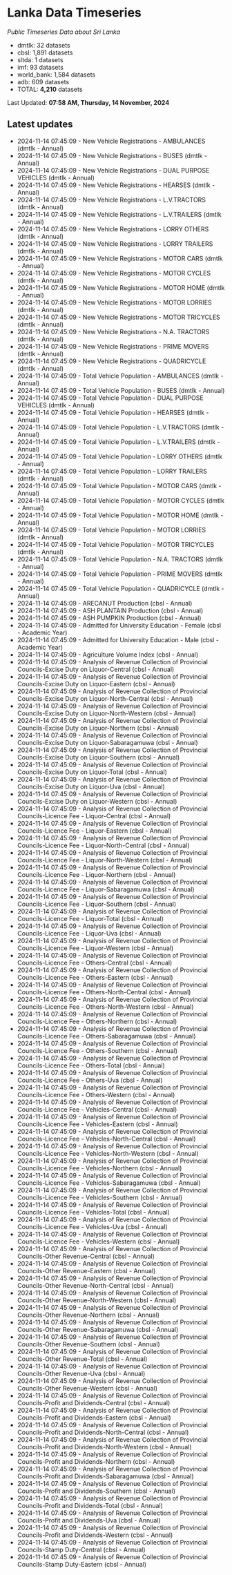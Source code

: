 # Lanka Data Timeseries
*Public Timeseries Data about Sri Lanka*

* dmtlk: 32 datasets
* cbsl: 1,891 datasets
* sltda: 1 datasets
* imf: 93 datasets
* world_bank: 1,584 datasets
* adb: 609 datasets
* TOTAL: **4,210** datasets

Last Updated: **07:58 AM, Thursday, 14 November, 2024**

## Latest updates

* 2024-11-14 07:45:09 - New Vehicle Registrations - AMBULANCES (dmtlk - Annual)
* 2024-11-14 07:45:09 - New Vehicle Registrations - BUSES (dmtlk - Annual)
* 2024-11-14 07:45:09 - New Vehicle Registrations - DUAL PURPOSE VEHICLES (dmtlk - Annual)
* 2024-11-14 07:45:09 - New Vehicle Registrations - HEARSES (dmtlk - Annual)
* 2024-11-14 07:45:09 - New Vehicle Registrations - L.V.TRACTORS (dmtlk - Annual)
* 2024-11-14 07:45:09 - New Vehicle Registrations - L.V.TRAILERS (dmtlk - Annual)
* 2024-11-14 07:45:09 - New Vehicle Registrations - LORRY OTHERS (dmtlk - Annual)
* 2024-11-14 07:45:09 - New Vehicle Registrations - LORRY TRAILERS (dmtlk - Annual)
* 2024-11-14 07:45:09 - New Vehicle Registrations - MOTOR CARS (dmtlk - Annual)
* 2024-11-14 07:45:09 - New Vehicle Registrations - MOTOR CYCLES (dmtlk - Annual)
* 2024-11-14 07:45:09 - New Vehicle Registrations - MOTOR HOME (dmtlk - Annual)
* 2024-11-14 07:45:09 - New Vehicle Registrations - MOTOR LORRIES (dmtlk - Annual)
* 2024-11-14 07:45:09 - New Vehicle Registrations - MOTOR TRICYCLES (dmtlk - Annual)
* 2024-11-14 07:45:09 - New Vehicle Registrations - N.A. TRACTORS (dmtlk - Annual)
* 2024-11-14 07:45:09 - New Vehicle Registrations - PRIME MOVERS (dmtlk - Annual)
* 2024-11-14 07:45:09 - New Vehicle Registrations - QUADRICYCLE (dmtlk - Annual)
* 2024-11-14 07:45:09 - Total Vehicle Population - AMBULANCES (dmtlk - Annual)
* 2024-11-14 07:45:09 - Total Vehicle Population - BUSES (dmtlk - Annual)
* 2024-11-14 07:45:09 - Total Vehicle Population - DUAL PURPOSE VEHICLES (dmtlk - Annual)
* 2024-11-14 07:45:09 - Total Vehicle Population - HEARSES (dmtlk - Annual)
* 2024-11-14 07:45:09 - Total Vehicle Population - L.V.TRACTORS (dmtlk - Annual)
* 2024-11-14 07:45:09 - Total Vehicle Population - L.V.TRAILERS (dmtlk - Annual)
* 2024-11-14 07:45:09 - Total Vehicle Population - LORRY OTHERS (dmtlk - Annual)
* 2024-11-14 07:45:09 - Total Vehicle Population - LORRY TRAILERS (dmtlk - Annual)
* 2024-11-14 07:45:09 - Total Vehicle Population - MOTOR CARS (dmtlk - Annual)
* 2024-11-14 07:45:09 - Total Vehicle Population - MOTOR CYCLES (dmtlk - Annual)
* 2024-11-14 07:45:09 - Total Vehicle Population - MOTOR HOME (dmtlk - Annual)
* 2024-11-14 07:45:09 - Total Vehicle Population - MOTOR LORRIES (dmtlk - Annual)
* 2024-11-14 07:45:09 - Total Vehicle Population - MOTOR TRICYCLES (dmtlk - Annual)
* 2024-11-14 07:45:09 - Total Vehicle Population - N.A. TRACTORS (dmtlk - Annual)
* 2024-11-14 07:45:09 - Total Vehicle Population - PRIME MOVERS (dmtlk - Annual)
* 2024-11-14 07:45:09 - Total Vehicle Population - QUADRICYCLE (dmtlk - Annual)
* 2024-11-14 07:45:09 - ARECANUT Production (cbsl - Annual)
* 2024-11-14 07:45:09 - ASH PLANTAIN Production (cbsl - Annual)
* 2024-11-14 07:45:09 - ASH PUMPKIN Production (cbsl - Annual)
* 2024-11-14 07:45:09 - Admitted for University Education - Female (cbsl - Academic Year)
* 2024-11-14 07:45:09 - Admitted for University Education - Male (cbsl - Academic Year)
* 2024-11-14 07:45:09 - Agriculture Volume Index (cbsl - Annual)
* 2024-11-14 07:45:09 - Analysis of Revenue Collection of Provincial Councils-Excise Duty on Liquor-Central (cbsl - Annual)
* 2024-11-14 07:45:09 - Analysis of Revenue Collection of Provincial Councils-Excise Duty on Liquor-Eastern (cbsl - Annual)
* 2024-11-14 07:45:09 - Analysis of Revenue Collection of Provincial Councils-Excise Duty on Liquor-North-Central (cbsl - Annual)
* 2024-11-14 07:45:09 - Analysis of Revenue Collection of Provincial Councils-Excise Duty on Liquor-North-Western (cbsl - Annual)
* 2024-11-14 07:45:09 - Analysis of Revenue Collection of Provincial Councils-Excise Duty on Liquor-Northern (cbsl - Annual)
* 2024-11-14 07:45:09 - Analysis of Revenue Collection of Provincial Councils-Excise Duty on Liquor-Sabaragamuwa (cbsl - Annual)
* 2024-11-14 07:45:09 - Analysis of Revenue Collection of Provincial Councils-Excise Duty on Liquor-Southern (cbsl - Annual)
* 2024-11-14 07:45:09 - Analysis of Revenue Collection of Provincial Councils-Excise Duty on Liquor-Total (cbsl - Annual)
* 2024-11-14 07:45:09 - Analysis of Revenue Collection of Provincial Councils-Excise Duty on Liquor-Uva (cbsl - Annual)
* 2024-11-14 07:45:09 - Analysis of Revenue Collection of Provincial Councils-Excise Duty on Liquor-Western (cbsl - Annual)
* 2024-11-14 07:45:09 - Analysis of Revenue Collection of Provincial Councils-Licence Fee - Liquor-Central (cbsl - Annual)
* 2024-11-14 07:45:09 - Analysis of Revenue Collection of Provincial Councils-Licence Fee - Liquor-Eastern (cbsl - Annual)
* 2024-11-14 07:45:09 - Analysis of Revenue Collection of Provincial Councils-Licence Fee - Liquor-North-Central (cbsl - Annual)
* 2024-11-14 07:45:09 - Analysis of Revenue Collection of Provincial Councils-Licence Fee - Liquor-North-Western (cbsl - Annual)
* 2024-11-14 07:45:09 - Analysis of Revenue Collection of Provincial Councils-Licence Fee - Liquor-Northern (cbsl - Annual)
* 2024-11-14 07:45:09 - Analysis of Revenue Collection of Provincial Councils-Licence Fee - Liquor-Sabaragamuwa (cbsl - Annual)
* 2024-11-14 07:45:09 - Analysis of Revenue Collection of Provincial Councils-Licence Fee - Liquor-Southern (cbsl - Annual)
* 2024-11-14 07:45:09 - Analysis of Revenue Collection of Provincial Councils-Licence Fee - Liquor-Total (cbsl - Annual)
* 2024-11-14 07:45:09 - Analysis of Revenue Collection of Provincial Councils-Licence Fee - Liquor-Uva (cbsl - Annual)
* 2024-11-14 07:45:09 - Analysis of Revenue Collection of Provincial Councils-Licence Fee - Liquor-Western (cbsl - Annual)
* 2024-11-14 07:45:09 - Analysis of Revenue Collection of Provincial Councils-Licence Fee - Others-Central (cbsl - Annual)
* 2024-11-14 07:45:09 - Analysis of Revenue Collection of Provincial Councils-Licence Fee - Others-Eastern (cbsl - Annual)
* 2024-11-14 07:45:09 - Analysis of Revenue Collection of Provincial Councils-Licence Fee - Others-North-Central (cbsl - Annual)
* 2024-11-14 07:45:09 - Analysis of Revenue Collection of Provincial Councils-Licence Fee - Others-North-Western (cbsl - Annual)
* 2024-11-14 07:45:09 - Analysis of Revenue Collection of Provincial Councils-Licence Fee - Others-Northern (cbsl - Annual)
* 2024-11-14 07:45:09 - Analysis of Revenue Collection of Provincial Councils-Licence Fee - Others-Sabaragamuwa (cbsl - Annual)
* 2024-11-14 07:45:09 - Analysis of Revenue Collection of Provincial Councils-Licence Fee - Others-Southern (cbsl - Annual)
* 2024-11-14 07:45:09 - Analysis of Revenue Collection of Provincial Councils-Licence Fee - Others-Total (cbsl - Annual)
* 2024-11-14 07:45:09 - Analysis of Revenue Collection of Provincial Councils-Licence Fee - Others-Uva (cbsl - Annual)
* 2024-11-14 07:45:09 - Analysis of Revenue Collection of Provincial Councils-Licence Fee - Others-Western (cbsl - Annual)
* 2024-11-14 07:45:09 - Analysis of Revenue Collection of Provincial Councils-Licence Fee - Vehicles-Central (cbsl - Annual)
* 2024-11-14 07:45:09 - Analysis of Revenue Collection of Provincial Councils-Licence Fee - Vehicles-Eastern (cbsl - Annual)
* 2024-11-14 07:45:09 - Analysis of Revenue Collection of Provincial Councils-Licence Fee - Vehicles-North-Central (cbsl - Annual)
* 2024-11-14 07:45:09 - Analysis of Revenue Collection of Provincial Councils-Licence Fee - Vehicles-North-Western (cbsl - Annual)
* 2024-11-14 07:45:09 - Analysis of Revenue Collection of Provincial Councils-Licence Fee - Vehicles-Northern (cbsl - Annual)
* 2024-11-14 07:45:09 - Analysis of Revenue Collection of Provincial Councils-Licence Fee - Vehicles-Sabaragamuwa (cbsl - Annual)
* 2024-11-14 07:45:09 - Analysis of Revenue Collection of Provincial Councils-Licence Fee - Vehicles-Southern (cbsl - Annual)
* 2024-11-14 07:45:09 - Analysis of Revenue Collection of Provincial Councils-Licence Fee - Vehicles-Total (cbsl - Annual)
* 2024-11-14 07:45:09 - Analysis of Revenue Collection of Provincial Councils-Licence Fee - Vehicles-Uva (cbsl - Annual)
* 2024-11-14 07:45:09 - Analysis of Revenue Collection of Provincial Councils-Licence Fee - Vehicles-Western (cbsl - Annual)
* 2024-11-14 07:45:09 - Analysis of Revenue Collection of Provincial Councils-Other Revenue-Central (cbsl - Annual)
* 2024-11-14 07:45:09 - Analysis of Revenue Collection of Provincial Councils-Other Revenue-Eastern (cbsl - Annual)
* 2024-11-14 07:45:09 - Analysis of Revenue Collection of Provincial Councils-Other Revenue-North-Central (cbsl - Annual)
* 2024-11-14 07:45:09 - Analysis of Revenue Collection of Provincial Councils-Other Revenue-North-Western (cbsl - Annual)
* 2024-11-14 07:45:09 - Analysis of Revenue Collection of Provincial Councils-Other Revenue-Northern (cbsl - Annual)
* 2024-11-14 07:45:09 - Analysis of Revenue Collection of Provincial Councils-Other Revenue-Sabaragamuwa (cbsl - Annual)
* 2024-11-14 07:45:09 - Analysis of Revenue Collection of Provincial Councils-Other Revenue-Southern (cbsl - Annual)
* 2024-11-14 07:45:09 - Analysis of Revenue Collection of Provincial Councils-Other Revenue-Total (cbsl - Annual)
* 2024-11-14 07:45:09 - Analysis of Revenue Collection of Provincial Councils-Other Revenue-Uva (cbsl - Annual)
* 2024-11-14 07:45:09 - Analysis of Revenue Collection of Provincial Councils-Other Revenue-Western (cbsl - Annual)
* 2024-11-14 07:45:09 - Analysis of Revenue Collection of Provincial Councils-Profit and Dividends-Central (cbsl - Annual)
* 2024-11-14 07:45:09 - Analysis of Revenue Collection of Provincial Councils-Profit and Dividends-Eastern (cbsl - Annual)
* 2024-11-14 07:45:09 - Analysis of Revenue Collection of Provincial Councils-Profit and Dividends-North-Central (cbsl - Annual)
* 2024-11-14 07:45:09 - Analysis of Revenue Collection of Provincial Councils-Profit and Dividends-North-Western (cbsl - Annual)
* 2024-11-14 07:45:09 - Analysis of Revenue Collection of Provincial Councils-Profit and Dividends-Northern (cbsl - Annual)
* 2024-11-14 07:45:09 - Analysis of Revenue Collection of Provincial Councils-Profit and Dividends-Sabaragamuwa (cbsl - Annual)
* 2024-11-14 07:45:09 - Analysis of Revenue Collection of Provincial Councils-Profit and Dividends-Southern (cbsl - Annual)
* 2024-11-14 07:45:09 - Analysis of Revenue Collection of Provincial Councils-Profit and Dividends-Total (cbsl - Annual)
* 2024-11-14 07:45:09 - Analysis of Revenue Collection of Provincial Councils-Profit and Dividends-Uva (cbsl - Annual)
* 2024-11-14 07:45:09 - Analysis of Revenue Collection of Provincial Councils-Profit and Dividends-Western (cbsl - Annual)
* 2024-11-14 07:45:09 - Analysis of Revenue Collection of Provincial Councils-Stamp Duty-Central (cbsl - Annual)
* 2024-11-14 07:45:09 - Analysis of Revenue Collection of Provincial Councils-Stamp Duty-Eastern (cbsl - Annual)